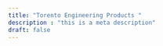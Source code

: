 ```yaml
---
title: "Torento Engineering Products "
description : "this is a meta description"
draft: false
---
```


